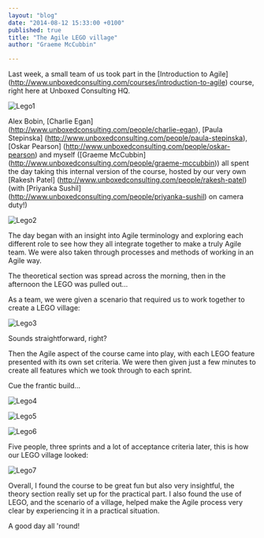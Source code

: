 ```yaml
---
layout: "blog"
date: "2014-08-12 15:33:00 +0100"
published: true
title: "The Agile LEGO village"
author: "Graeme McCubbin"

---
```


Last week, a small team of us took part in the [Introduction to Agile] (http://www.unboxedconsulting.com/courses/introduction-to-agile) course, right here at Unboxed Consulting HQ.

![Lego1](http://i1291.photobucket.com/albums/b548/grammccram/DSC_0015_zps8af64e29.jpg)

Alex Bobin, [Charlie Egan] (http://www.unboxedconsulting.com/people/charlie-egan), [Paula Stepinska] (http://www.unboxedconsulting.com/people/paula-stepinska), [Oskar Pearson] (http://www.unboxedconsulting.com/people/oskar-pearson) and myself ([Graeme McCubbin] (http://www.unboxedconsulting.com/people/graeme-mccubbin)) all spent the day taking this internal version of the course, hosted by our very own [Rakesh Patel] (http://www.unboxedconsulting.com/people/rakesh-patel) (with [Priyanka Sushil] (http://www.unboxedconsulting.com/people/priyanka-sushil) on camera duty!)

![Lego2](http://i1291.photobucket.com/albums/b548/grammccram/DSC_0158_zpse95cc3fa.jpg)

The day began with an insight into Agile terminology and exploring each different role to see how they all integrate together to make a truly Agile team. We were also taken through processes and methods of working in an Agile way. 

The theoretical section was spread across the morning, then in the afternoon the LEGO was pulled out…

As a team, we were given a scenario that required us to work together to create a LEGO village:

![Lego3](http://i1291.photobucket.com/albums/b548/grammccram/DSC_0058_zps037f6904.jpg)

Sounds straightforward, right?

Then the Agile aspect of the course came into play, with each LEGO feature presented with its own set criteria. We were then given just a few minutes to create all features which we took through to each sprint.

Cue the frantic build…

![Lego4](http://i1291.photobucket.com/albums/b548/grammccram/f022a733-a0a6-4c28-8633-06edad42095b_zps7bf43fdd.jpg)

![Lego5](http://i1291.photobucket.com/albums/b548/grammccram/DSC_0115_zps1347d62a.jpg)

![Lego6](http://i1291.photobucket.com/albums/b548/grammccram/DSC_0114_zps600f298a.jpg)

Five people, three sprints and a lot of acceptance criteria later, this is how our LEGO village looked:

![Lego7](http://i57.tinypic.com/2i117gz.jpg)

Overall, I found the course to be great fun but also very insightful, the theory section really set up for the practical part. I also found the use of LEGO, and the scenario of a village, helped make the Agile process very clear by experiencing it in a practical situation.

A good day all 'round!

